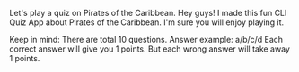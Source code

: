 Let's play a quiz on Pirates of the Caribbean.
Hey guys! I made this fun CLI Quiz App about Pirates of the Caribbean.
I'm sure you will enjoy playing it.

Keep in mind:
There are total 10 questions.
Answer example: a/b/c/d
Each correct answer will give you 1 points.
But each wrong answer will take away 1 points.
